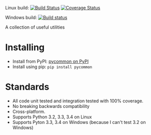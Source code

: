 Linux build: [![Build Status](https://travis-ci.org/dgrant/pycommon.png)](https://travis-ci.org/dgrant/pycommon.svg?branch=master) [![Coverage Status](https://coveralls.io/repos/dgrant/pycommon/badge.png)](https://coveralls.io/r/dgrant/pycommon)

Windows build: [![Build status](https://ci.appveyor.com/api/projects/status/96kwy8819r627u19)](https://ci.appveyor.com/project/dgrant/pycommon)

A collection of useful utilities

Installing
==========

* Install from PyPI: [pycommon on PyPI](https://pypi.python.org/pypi/pycommon)
* Install using pip: `pip install pycommon`

Standards
=========

* All code unit tested and integration tested with 100% coverage.
* No breaking backwards compatibility
* Cross-platform.
* Supports Python 3.2, 3.3, 3.4 on Linux
* Supports Pyton 3.3, 3.4 on Windows (because I can't test 3.2 on Windows)
